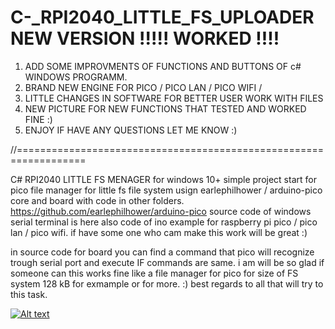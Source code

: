 # C-_RPI2040_LITTLE_FS_UPLOADER NEW VERSION !!!!! WORKED !!!!

1. ADD SOME IMPROVMENTS OF FUNCTIONS AND BUTTONS OF c# WINDOWS PROGRAMM.
2. BRAND NEW ENGINE FOR PICO / PICO LAN / PICO WIFI /
3. LITTLE CHANGES IN SOFTWARE FOR BETTER USER WORK WITH FILES
4. NEW PICTURE FOR NEW FUNCTIONS THAT TESTED AND WORKED FINE :)
5. ENJOY IF HAVE ANY QUESTIONS LET ME KNOW :)

//==================================================================

C# RPI2040 LITTLE FS MENAGER for windows 10+
simple project start for pico file manager for little fs file system usign earlephilhower / arduino-pico core and board with code in other folders.
https://github.com/earlephilhower/arduino-pico
source code of windows serial terminal is here also code of ino example for raspberry pi pico / pico lan / pico wifi. if have some one who cam make this work will be great :)

in source code for board you can find a command that pico will recognize trough serial port and execute IF commands are same.
i am will be so glad if someone can this works fine like a file manager for pico for size of FS system 128 kB for exmample or for more. :)
best regards to all that will try to this task.

[<img src="/JPG_LITTLE_FS_UPLOADER/NEW_fs_managersss" alt="Alt text" title="Optional title">](https://github.com/karadevnet/C-_RPI2040_LITTLE_FS_UPLOADER/blob/main/JPG_LITTLE_FS_UPLOADER/NEW_fs_managersss.jpg)

